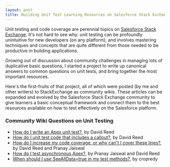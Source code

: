 ```yaml
---
layout: post
title: Building Unit Test Learning Resources on Salesforce Stack Exchange
---
```


Unit testing and code coverage are perennial topics on [Salesforce Stack Exchange](https://salesforce.stackexchange.com). It's not hard to see why: unit testing can be profoundly unintuitive for new developers (on any platform), and involves mastering techniques and concepts that are quite different from those needed to be productive in building applications.

Growing out of discussion about community challenges in managing lots of duplicative basic questions, I started a project to write up canonical answers to common questions on unit tests, and bring together the most important resources.

Here's the first-fruits of that project, all of which were posted (by me and other writers) to StackExchange as community wikis. These articles can be expanded and evolved by the Salesforce Stack Exchange community to give learners a basic conceptual framework and connect them to the best resources available on how to test effectively on the Salesforce platform.

### Community Wiki Questions on Unit Testing

- [How do I write an Apex unit test?](https://salesforce.stackexchange.com/questions/244788/how-do-i-write-an-apex-unit-test), by David Reed
- [How do I unit test code that includes a callout?](https://salesforce.stackexchange.com/questions/244797/how-do-i-unit-test-code-that-includes-a-callout), by David Reed
- [How do I increase my code coverage, or why can't I cover these lines?](https://salesforce.stackexchange.com/questions/244794/how-do-i-increase-my-code-coverage-or-why-cant-i-cover-these-lines), by David Reed and Pranay Jaiswal
- [How do I test asynchronous Apex?](https://salesforce.stackexchange.com/questions/244791/how-do-i-test-asynchronous-apex/), by Pranay Jaiswal and David Reed
- [When should I use SeeAllData=true in my test methods?](https://salesforce.stackexchange.com/questions/244836/when-should-i-use-seealldata-true-in-my-test-methods), by cropredy